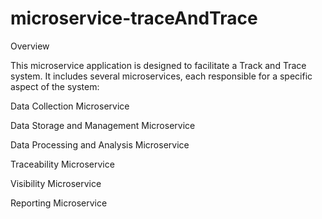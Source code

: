 # microservice-traceAndTrace

Overview

This microservice application is designed to facilitate a Track and Trace system. It includes several microservices, each responsible for a specific aspect of the system:

Data Collection Microservice

Data Storage and Management Microservice

Data Processing and Analysis Microservice

Traceability Microservice

Visibility Microservice

Reporting Microservice
